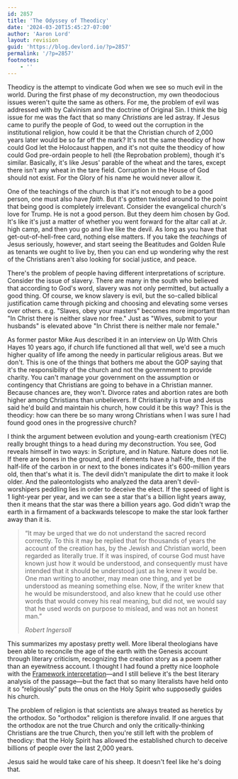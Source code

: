 ```yaml
---
id: 2857
title: 'The Odyssey of Theodicy'
date: '2024-03-20T15:45:27-07:00'
author: 'Aaron Lord'
layout: revision
guid: 'https://blog.devlord.io/?p=2857'
permalink: '/?p=2857'
footnotes:
    - ''
---
```


<!-- wp:paragraph -->
<p>Theodicy is the attempt to vindicate God when we see so much evil in the world. During the first phase of my deconstruction, my own theodocious issues weren't quite the same as others. For me, the problem of evil was addressed with by Calvinism and the doctrine of Original Sin. I think the big issue for me was the fact that so many <em>Christians</em> are led astray. If Jesus came to purify the people of God, to weed out the corruption in the institutional religion, how could it be that the Christian church of 2,000 years later would be so far off the mark? It's not the same theodicy of how could God let the Holocaust happen, and it's not quite the theodicy of how could God pre-ordain people to hell (the Reprobation problem), though it's similar. Basically, it's like Jesus' parable of the wheat and the tares, except there isn't any wheat in the tare field. Corruption in the House of God should not exist. For the Glory of his name he would never allow it.</p>
<!-- /wp:paragraph -->

<!-- wp:paragraph -->
<p>One of the teachings of the church is that it's not enough to be a good person, one must also have <em>faith</em>. But it's gotten twisted around to the point that being good is completely irrelevant. Consider the evangelical church's love for Trump. He is not a good person. But they deem him chosen by God. It's like it's just a matter of whether you went forward for the altar call at Jr. high camp, and then you go and live like the devil. As long as you have that get-out-of-hell-free card, nothing else matters. If you take the <em>teachings</em> of Jesus seriously, however, and start seeing the Beatitudes and Golden Rule as tenants we ought to live by, then you can end up wondering why the rest of the Christians aren't also looking for social justice, and peace.</p>
<!-- /wp:paragraph -->

<!-- wp:paragraph -->
<p>There's the problem of people having different interpretations of scripture. Consider the issue of slavery. There are many in the south who believed that according to God's word, slavery was not only permitted, but actually a good thing. Of course, we know slavery is evil, but the so-called biblical justification came through picking and choosing and elevating some verses over others. e.g. "Slaves, obey your masters" becomes more important than "In Christ there is neither slave nor free." Just as "Wives, submit to your husbands" is elevated above "In Christ there is neither male nor female."</p>
<!-- /wp:paragraph -->

<!-- wp:paragraph -->
<p>As former pastor Mike Aus described it in an interview on Up With Chris Hayes 10 years ago, if church life functioned all that well, we'd see a much higher quality of life among the needy in particular religious areas. But we don't. This is one of the things that bothers me about the GOP saying that it's the responsibility of the church and not the government to provide charity. You can't manage your government on the assumption or contingency that Christians are going to behave in a Christian manner. Because chances are, they won't. Divorce rates and abortion rates are both higher among Christians than unbelievers. If Christianity is true and Jesus said he'd build and maintain his church, how could it be this way? This is the theodicy: how can there be so many wrong Christians when I was sure I had found good ones in the progressive church?</p>
<!-- /wp:paragraph -->

<!-- wp:paragraph -->
<p>I think the argument between evolution and young-earth creationism (YEC) really brought things to a head during my deconstruction. You see, God reveals himself in two ways: in Scripture, and in Nature. Nature does not lie. If there are bones in the ground, and if elements have a half-life, then if the half-life of the carbon in or next to the bones indicates it's 600-million years old, then that's what it is. The devil didn't manipulate the dirt to make it look older. And the paleontologists who analyzed the data aren't devil-worshipers peddling lies in order to deceive the elect. If the speed of light is 1 light-year per year, and we can see a star that's a billion light years away, then it means that the star was there a billion years ago. God didn't wrap the earth in a firmament of a backwards telescope to make the star look farther away than it is.</p>
<!-- /wp:paragraph -->

<!-- wp:quote -->
<blockquote class="wp-block-quote"><!-- wp:paragraph -->
<p>“It may be urged that we do not understand the sacred record correctly. To this it may be replied that for thousands of years the account of the creation has, by the Jewish and Christian world, been regarded as literally true. If it was inspired, of course God must have known just how it would be understood, and consequently must have intended that it should be understood just as he knew it would be. One man writing to another, may mean one thing, and yet be understood as meaning something else. Now, if the writer knew that he would be misunderstood, and also knew that he could use other words that would convey his real&nbsp;meaning, but did not, we would say that he used words on purpose to mislead, and was not an honest man.”</p>
<!-- /wp:paragraph --><cite>Robert Ingersoll</cite></blockquote>
<!-- /wp:quote -->

<!-- wp:paragraph -->
<p>This summarizes my apostasy pretty well. More liberal theologians have been able to reconcile the age of the earth with the Genesis account through literary criticism, recognizing the creation story as a poem rather than an eyewitness account. I thought I had found a pretty nice loophole with the <a href="https://meredithkline.com/klines-works/articles-and-essays/because-it-had-not-rained/">Framework interpretation</a>—and I still believe it's the best literary analysis of the passage—but the fact that so many literalists have held onto it so “religiously” puts the onus on the Holy Spirit who supposedly guides his church.</p>
<!-- /wp:paragraph -->

<!-- wp:paragraph -->
<p>The problem of religion is that scientists are always treated as heretics by the orthodox. So "orthodox" religion is therefore invalid. If one argues that the orthodox are not the true Church and only the critically-thinking Christians are the true Church, then you're still left with the problem of theodicy: that the Holy Spirit has allowed the established church to deceive billions of people over the last 2,000 years.</p>
<!-- /wp:paragraph -->

<!-- wp:paragraph -->
<p>Jesus said he would take care of his sheep. It doesn't feel like he's doing that.</p>
<!-- /wp:paragraph -->